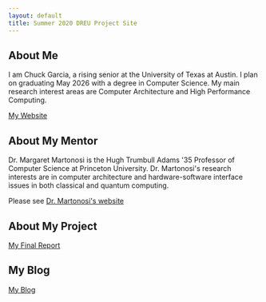 ```yaml
---
layout: default
title: Summer 2020 DREU Project Site
---
```


## About Me
I am Chuck Garcia, a rising senior at the University of Texas at Austin. I plan on graduating May 2026 with a degree in Computer Science. My main research interest areas are Computer Architecture and High Performance Computing.

[My Website](https://www.cs.utexas.edu/~chuckg/)

## About My Mentor

Dr. Margaret Martonosi is the Hugh Trumbull Adams '35 Professor of Computer Science at Princeton University. Dr. Martonosi's research interests are in computer architecture and hardware-software interface issues in both classical and quantum computing.

Please see [Dr. Martonosi's website](https://www.princeton.edu/~mrm/)

## About My Project
[My Final Report](files/finalreport.pdf)

## My Blog
[My Blog](blog.html)
